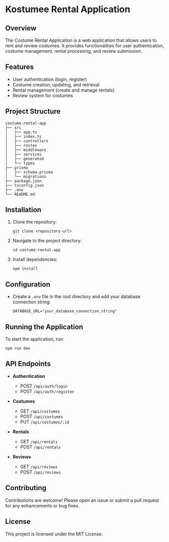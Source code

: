 # Kostumee Rental Application

## Overview
The Costume Rental Application is a web application that allows users to rent and review costumes. It provides functionalities for user authentication, costume management, rental processing, and review submission.

## Features
- User authentication (login, register)
- Costume creation, updating, and retrieval
- Rental management (create and manage rentals)
- Review system for costumes

## Project Structure
```
costume-rental-app
├── src
│   ├── app.ts
│   ├── index.ts
│   ├── controllers
│   ├── routes
│   ├── middleware
│   ├── services
│   ├── generated
│   └── types
├── prisma
│   ├── schema.prisma
│   └── migrations
├── package.json
├── tsconfig.json
├── .env
└── README.md
```

## Installation
1. Clone the repository:
   ```
   git clone <repository-url>
   ```
2. Navigate to the project directory:
   ```
   cd costume-rental-app
   ```
3. Install dependencies:
   ```
   npm install
   ```

## Configuration
- Create a `.env` file in the root directory and add your database connection string:
  ```
  DATABASE_URL="your_database_connection_string"
  ```

## Running the Application
To start the application, run:
```
npm run dev
```

## API Endpoints
- **Authentication**
  - POST `/api/auth/login`
  - POST `/api/auth/register`
  
- **Costumes**
  - GET `/api/costumes`
  - POST `/api/costumes`
  - PUT `/api/costumes/:id`
  
- **Rentals**
  - GET `/api/rentals`
  - POST `/api/rentals`
  
- **Reviews**
  - GET `/api/reviews`
  - POST `/api/reviews`

## Contributing
Contributions are welcome! Please open an issue or submit a pull request for any enhancements or bug fixes.

## License
This project is licensed under the MIT License.